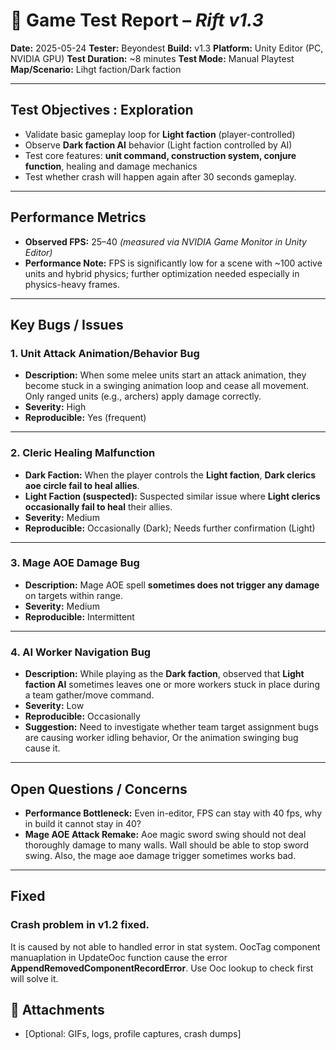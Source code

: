 

# 🧪 **Game Test Report – *Rift v1.3***

**Date:** 2025-05-24
**Tester:** Beyondest
**Build:** v1.3
**Platform:** Unity Editor (PC, NVIDIA GPU)
**Test Duration:** \~8 minutes
**Test Mode:** Manual Playtest
**Map/Scenario:** Lihgt faction/Dark faction

---

## Test Objectives : Exploration

* Validate basic gameplay loop for **Light faction** (player-controlled)
* Observe **Dark faction AI** behavior (Light faction controlled by AI)
* Test core features: **unit command, construction system, conjure function**, healing and damage mechanics
* Test whether crash will happen again after 30 seconds gameplay.

---

## Performance Metrics

* **Observed FPS:** 25–40
  *(measured via NVIDIA Game Monitor in Unity Editor)*
* **Performance Note:** FPS is significantly low for a scene with \~100 active units and hybrid physics; further optimization needed especially in physics-heavy frames.

---

## Key Bugs / Issues

### 1. **Unit Attack Animation/Behavior Bug**

* **Description:**
  When some melee units start an attack animation, they become stuck in a swinging animation loop and cease all movement. Only ranged units (e.g., archers) apply damage correctly.
* **Severity:** High
* **Reproducible:** Yes (frequent)

---

### 2. **Cleric Healing Malfunction**

* **Dark Faction:**
  When the player controls the **Light faction**, **Dark clerics aoe circle fail to heal allies**.
* **Light Faction (suspected):**
  Suspected similar issue where **Light clerics occasionally fail to heal** their allies.
* **Severity:** Medium
* **Reproducible:** Occasionally (Dark); Needs further confirmation (Light)

---

### 3. **Mage AOE Damage Bug**

* **Description:**
  Mage AOE spell **sometimes does not trigger any damage** on targets within range.
* **Severity:** Medium
* **Reproducible:** Intermittent

---

### 4. **AI Worker Navigation Bug**

* **Description:**
  While playing as the **Dark faction**, observed that **Light faction AI** sometimes leaves one or more workers stuck in place during a team gather/move command.
* **Severity:** Low
* **Reproducible:** Occasionally
* **Suggestion:** 
  Need to investigate whether team target assignment bugs are causing worker idling behavior, Or the animation swinging bug cause it.

---

## Open Questions / Concerns

* **Performance Bottleneck:**
  Even in-editor, FPS can stay with 40 fps, why in build it cannot stay in 40?
* **Mage AOE Attack Remake:**
  Aoe magic sword swing should not deal thoroughly damage to many walls. Wall should be able to stop sword swing. Also, the mage aoe damage trigger sometimes works bad.

---

## Fixed

### Crash problem in v1.2 fixed.
It is caused by not able to handled error in stat system. OocTag component manuaplation in UpdateOoc function cause the error **AppendRemovedComponentRecordError**. Use Ooc lookup to check first will solve it. 




## 📎 Attachments

* \[Optional: GIFs, logs, profile captures, crash dumps]


